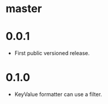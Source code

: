 # master

# 0.0.1

* First public versioned release.

# 0.1.0

* KeyValue formatter can use a filter.
